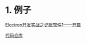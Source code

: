 <!--
 * @version: v0.0.1
 * @Author: hailong.chen
 * @Date: 2020-01-04 12:11:30
 * @LastEditors  : hailong.chen
 * @LastEditTime : 2020-01-04 14:49:00
 * @Descripttion: 
 -->
# 1. 例子

[Electron开发实战之记账软件1——开篇](https://my.oschina.net/u/3667677/blog/3035515)

[代码仓库](https://github.com/hilanmiao/LanMiaoDesktop)
